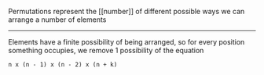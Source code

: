 Permutations represent the [[number]] of different possible ways we can arrange a number of elements

---

Elements have a finite possibility of being arranged, so for every position something occupies, we remove 1 possibility of the equation

`n x (n - 1) x (n - 2) x (n + k)`